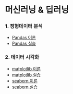머신러닝 & 딥러닝
===

### 1. 정형데이터 분석
- [Pandas 이론](https://github.com/vive0508/TIL/blob/main/ML_DL/Structured_Data/pandas.md)
- [Pandas 실습](https://github.com/vive0508/TIL/blob/main/ML_DL/Structured_Data/pandas.ipynb)


### 2. 데이터 시각화
- [matplotlib 이론](https://github.com/vive0508/TIL/blob/main/ML_DL/Data_Visualization/matplotlib.md)
- [matplotlib 실습](https://github.com/vive0508/TIL/blob/main/ML_DL/Data_Visualization/matplotlib.ipynb)
- [seaborn 이론](https://github.com/vive0508/TIL/blob/main/ML_DL/Data_Visualization/seaborn.md)
- [seaborn 실습](https://github.com/vive0508/TIL/blob/main/ML_DL/Data_Visualization/seaborn.ipynb)
